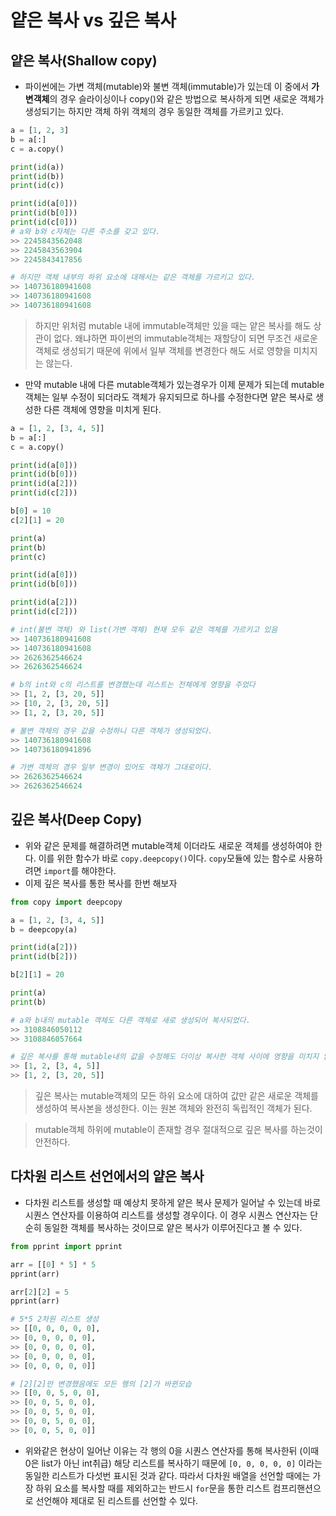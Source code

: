 # 얕은 복사 vs 깊은 복사
## 얕은 복사(Shallow copy)
- 파이썬에는 가변 객체(mutable)와 불변 객체(immutable)가 있는데 이 중에서 **가변객체**의 경우 슬라이싱이나 copy()와 같은 방법으로 복사하게 되면 새로운 객체가 생성되기는 하지만 객체 하위 객체의 경우 동일한 객체를 가르키고 있다.
```python
a = [1, 2, 3]
b = a[:]
c = a.copy()

print(id(a))
print(id(b))
print(id(c))

print(id(a[0]))
print(id(b[0]))
print(id(c[0]))
# a와 b와 c자체는 다른 주소를 갖고 있다.
>> 2245843562048
>> 2245843563904
>> 2245843417856

# 하지만 객체 내부의 하위 요소에 대해서는 같은 객체를 가르키고 있다.
>> 140736180941608
>> 140736180941608
>> 140736180941608
```
> 하지만 위처럼 mutable 내에 immutable객체만 있을 때는 얕은 복사를 해도 상관이 없다. 왜냐하면 파이썬의 immutable객체는 재할당이 되면 무조건 새로운 객체로 생성되기 때문에 위에서 일부 객체를 변경한다 해도 서로 영향을 미치지는 않는다.
- 만약 mutable 내에 다른 mutable객체가 있는경우가 이제 문제가 되는데 mutable객체는 일부 수정이 되더라도 객체가 유지되므로 하나를 수정한다면 얕은 복사로 생성한 다른 객체에 영향을 미치게 된다.
```python
a = [1, 2, [3, 4, 5]]
b = a[:]
c = a.copy()

print(id(a[0]))
print(id(b[0]))
print(id(a[2]))
print(id(c[2]))

b[0] = 10
c[2][1] = 20

print(a)
print(b)
print(c)

print(id(a[0]))
print(id(b[0]))

print(id(a[2]))
print(id(c[2]))

# int(불변 객체) 와 list(가변 객체) 현재 모두 같은 객체를 가르키고 있음
>> 140736180941608
>> 140736180941608
>> 2626362546624
>> 2626362546624

# b의 int와 c의 리스트를 변경했는데 리스트는 전체에게 영향을 주었다
>> [1, 2, [3, 20, 5]]
>> [10, 2, [3, 20, 5]]
>> [1, 2, [3, 20, 5]]

# 불변 객체의 경우 값을 수정하니 다른 객체가 생성되었다.
>> 140736180941608
>> 140736180941896

# 가변 객체의 경우 일부 변경이 있어도 객체가 그대로이다.
>> 2626362546624
>> 2626362546624
```
## 깊은 복사(Deep Copy)
- 위와 같은 문제를 해결하려면 mutable객체 이더라도 새로운 객체를 생성하여야 한다. 이를 위한 함수가 바로 `copy.deepcopy()`이다. `copy`모듈에 있는 함수로 사용하려면 `import`를 해야한다.
- 이제 깊은 복사를 통한 복사를 한번 해보자
```python
from copy import deepcopy

a = [1, 2, [3, 4, 5]]
b = deepcopy(a)

print(id(a[2]))
print(id(b[2]))

b[2][1] = 20

print(a)
print(b)

# a와 b내의 mutable 객체도 다른 객체로 새로 생성되어 복사되었다.
>> 3108846050112
>> 3108846057664

# 깊은 복사를 통해 mutable내의 값을 수정해도 더이상 복사한 객체 사이에 영향을 미치지 않는다.
>> [1, 2, [3, 4, 5]]
>> [1, 2, [3, 20, 5]]
```
> 깊은 복사는 mutable객체의 모든 하위 요소에 대하여 값만 같은 새로운 객체를 생성하여 복사본을 생성한다. 이는 원본 객체와 완전히 독립적인 객체가 된다.

> mutable객체 하위에 mutable이 존재할 경우 절대적으로 깊은 복사를 하는것이 안전하다.

## 다차원 리스트 선언에서의 얕은 복사
- 다차원 리스트를 생성할 때 예상치 못하게 얕은 복사 문제가 일어날 수 있는데 바로 시퀀스 연산자를 이용하여 리스트를 생성할 경우이다. 이 경우 시퀀스 연산자는 단순히 동일한 객체를 복사하는 것이므로 얕은 복사가 이루어진다고 볼 수 있다.
```python
from pprint import pprint

arr = [[0] * 5] * 5
pprint(arr)

arr[2][2] = 5
pprint(arr)

# 5*5 2차원 리스트 생성
>> [[0, 0, 0, 0, 0],
>> [0, 0, 0, 0, 0],
>> [0, 0, 0, 0, 0],
>> [0, 0, 0, 0, 0],
>> [0, 0, 0, 0, 0]]

# [2][2]만 변경했음에도 모든 행의 [2]가 바뀐모습
>> [[0, 0, 5, 0, 0],
>> [0, 0, 5, 0, 0],
>> [0, 0, 5, 0, 0],
>> [0, 0, 5, 0, 0],
>> [0, 0, 5, 0, 0]]
```
- 위와같은 현상이 일어난 이유는 각 행의 0을 시퀀스 연산자를 통해 복사한뒤 (이때 0은 list가 아닌 int취급) 해당 리스트를 복사하기 때문에 `[0, 0, 0, 0, 0]` 이라는 동일한 리스트가 다섯번 표시된 것과 같다.
따라서 다차원 배열을 선언할 때에는 가장 하위 요소를 복사할 때를 제외하고는 반드시 `for`문을 통한 리스트 컴프리핸션으로 선언해야 제대로 된 리스트를 선언할 수 있다.